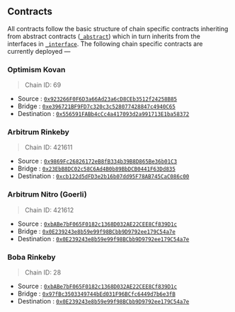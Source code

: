 ## Contracts

All contracts follow the basic structure of chain specific contracts inheriting from abstract contracts ([`_abstract`](_abstract)) which in turn inherits from the interfaces in [`_interface`](_interface). The following chain specific contracts are currently deployed —

### Optimism Kovan
> Chain ID: 69

- Source : [`0x923266F0F6D3a66Ad23a6cD8CEb3512f24258B85`](https://kovan-optimistic.etherscan.io/address/0x923266F0F6D3a66Ad23a6cD8CEb3512f24258B85#code)
- Bridge : [`0xe396721BF9FD7c320c3c528077428847c4940C65`](https://kovan.etherscan.io/address/0xe396721BF9FD7c320c3c528077428847c4940C65#code)
- Destination : [`0x556591FABb4cCc4a417093d2a991713E1ba58372`](https://kovan-optimistic.etherscan.io/address/0x556591FABb4cCc4a417093d2a991713E1ba58372#code)

### Arbitrum Rinkeby
> Chain ID: 421611

- Source : [`0x9869Fc26826172eB8fB334b39B8D865Be36b01C3`](https://testnet.arbiscan.io/address/0x9869Fc26826172eB8fB334b39B8D865Be36b01C3#code)
- Bridge : [`0x23EbB8DC02c58C6Ad4B0b89BbDCB0441F63Dd835`](https://rinkeby.etherscan.io/address/0x23EbB8DC02c58C6Ad4B0b89BbDCB0441F63Dd835#code)
- Destination : [`0xcb122d5dFD3e2b16b07dd95F78AB745CaC086c00`](https://testnet.arbiscan.io/address/0xcb122d5dFD3e2b16b07dd95F78AB745CaC086c00#code)

### Arbitrum Nitro (Goerli)
> Chain ID: 421612

- Source : [`0xbABe7bF065F0182c1368D032AE22CEE8Cf839D1c`](https://nitro-devnet-explorer.arbitrum.io/address/0xbABe7bF065F0182c1368D032AE22CEE8Cf839D1c/contracts)
- Bridge : [`0x0E239243e8b59e99f98BCbb9D9792ee179C54a7e`](https://goerli.etherscan.io/address/0x0E239243e8b59e99f98BCbb9D9792ee179C54a7e#code)
- Destination : [`0x0E239243e8b59e99f98BCbb9D9792ee179C54a7e`](https://nitro-devnet-explorer.arbitrum.io/address/0x0E239243e8b59e99f98BCbb9D9792ee179C54a7e/contracts)

### Boba Rinkeby
> Chain ID: 28

- Source : [`0xbABe7bF065F0182c1368D032AE22CEE8Cf839D1c`](https://blockexplorer.rinkeby.boba.network/address/0xbABe7bF065F0182c1368D032AE22CEE8Cf839D1c/contracts)
- Bridge : [`0x97fBc3503349744bEd031F96BCfc6449d7b6e3fB`](https://rinkeby.etherscan.io/address/0x97fBc3503349744bEd031F96BCfc6449d7b6e3fB#code)
- Destination : [`0x0E239243e8b59e99f98BCbb9D9792ee179C54a7e`](https://blockexplorer.rinkeby.boba.network/address/0x0E239243e8b59e99f98BCbb9D9792ee179C54a7e/contracts)